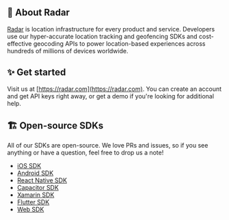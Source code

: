 ## 📍 About Radar

[Radar](https://radar.com) is location infrastructure for every product and service. Developers use our hyper-accurate location tracking and geofencing SDKs and cost-effective geocoding APIs to power location-based experiences across hundreds of millions of devices worldwide.

## ✨ Get started

Visit us at [https://radar.com](https://radar.com). You can create an account and get API keys right away, or get a demo if you're looking for additional help.

## 🏗 Open-source SDKs

All of our SDKs are open-source. We love PRs and issues, so if you see anything or have a question, feel free to drop us a note!

- [iOS SDK](https://github.com/radarlabs/radar-sdk-ios)
- [Android SDK](https://github.com/radarlabs/radar-sdk-android)
- [React Native SDK](https://github.com/radarlabs/react-native-radar)
- [Capacitor SDK](https://github.com/radarlabs/capacitor-radar)
- [Xamarin SDK](https://github.com/radarlabs/radar-sdk-xamarin)
- [Flutter SDK](https://github.com/radarlabs/flutter-radar)
- [Web SDK](https://github.com/radarlabs/radar-sdk-js)
